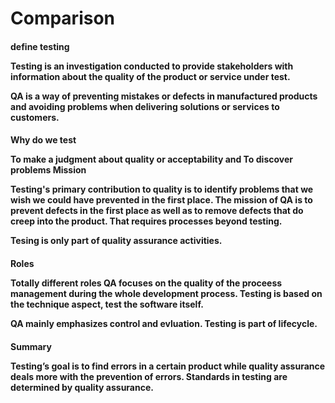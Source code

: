 <h1>Comparison

<h4>define testing

<p>Testing is an investigation conducted to provide stakeholders with information about the quality of the product or service under test.

QA is a way of preventing mistakes or defects in manufactured products and avoiding problems when delivering solutions or services to customers.

<h4>Why do we test

To make a judgment about quality or acceptability and To discover problems Mission

Testing's primary contribution to quality is to identify problems that we wish we could have prevented in the first place. The mission of QA is to prevent defects in the first place as well as to remove defects that do creep into the product. That requires processes beyond testing.

Tesing is only part of quality assurance activities.

<h4>Roles

Totally different roles QA focuses on the quality of the proceess management during the whole development process. Testing is based on the technique aspect, test the software itself.

QA mainly emphasizes control and evluation. Testing is part of lifecycle.

<h4>Summary

Testing’s goal is to find errors in a certain product while quality assurance deals more with the prevention of errors.
Standards in testing are determined by quality assurance.

